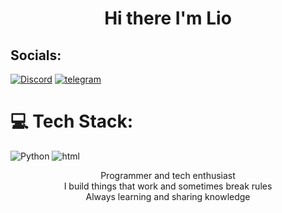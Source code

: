 
<h1 align="center">Hi there I'm Lio</h1>

##  Socials:
[![Discord](https://img.shields.io/badge/Discord-%237289DA.svg?logo=discord&logoColor=white)](https://discord.com/users/805763474554748988) [![telegram](https://img.shields.io/badge/telegram-%237289DA.svg?logo=telegram&logoColor=white)](https://telegram.com/users/805763474554748988)

# 💻 Tech Stack:
![Python](https://img.shields.io/badge/python-3670A0?style=for-the-badge&logo=python&logoColor=ffdd54) ![html](https://img.shields.io/badge/html-3670A0?style=for-the-badge&logo=html&logoColor=ffdd54)

<p align="center">
  Programmer and tech enthusiast<br>
  I build things that work and sometimes break rules<br>
  Always learning and sharing knowledge
</p>
